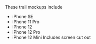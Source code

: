 These trail mockups include
- iPhone SE
- iPhone 11 Pro
- iPhone 12
- iPhone 12 Pro
- iPhone 12 Mini
Includes screen cut out
